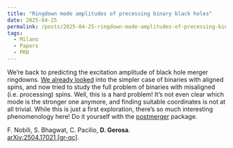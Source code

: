 ```yaml
---
title: "Ringdown mode amplitudes of precessing binary black holes"
date: 2025-04-25
permalink: /posts/2025-04-25-ringdown-mode-amplitudes-of-precessing-binary-black-holes
tags:
  - Milano
  - Papers
  - PRD
---
```


We’re back to predicting the excitation amplitude of black hole merger ringdowns. [We already looked](https://arxiv.org/abs/2408.05276) into the simpler case of binaries with aligned spins, and now tried to study the full problem of binaries with misaligned (i.e. processing) spins. Well, this is a hard problem! It’s not even clear which mode is the stronger one anymore, and finding suitable coordinates is not at all trivial. While this is just a first exploration, there’s so much interesting phenomenology here! Do it yourself with the [postmerger](<https://github.com/cpacilio/postmerger>) package.

F. Nobili, S. Bhagwat, C. Pacilio, **D. Gerosa**.\
[arXiv:2504.17021 [gr-qc]](https://arxiv.org/abs/2504.17021).